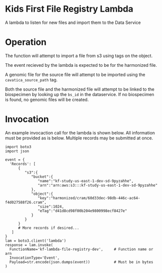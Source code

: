 Kids First File Registry Lambda 
===============================

A lambda to listen for new files and import them to the Data Service

# Operation

The function will attempt to import a file from s3 using tags on the object.

The event recieved by the lambda is expected to be for the harmonized file.

A genomic file for the source file will attempt to be imported using the
`cavatica_source_path` tag.

Both the source file and the harmonized file will attempt to be linked to the
biospecimen by looking up the `bs_id` in the dataservice. If no biospecimen
is found, no genomic files will be created.

# Invocation

An example invocaction call for the lambda is shown below.
All information must be provided as is below. Multiple records may be
submitted at once.

```
import boto3
import json

event = {
  'Records': [
      {  
         "s3":{  
            "bucket":{  
               "name":"kf-study-us-east-1-dev-sd-9pyzahhe",
               "arn":"arn:aws:s3:::kf-study-us-east-1-dev-sd-9pyzahhe"
            },
            "object":{  
               "key":"harmonized/cram/60d33dec-98db-446c-ac64-f4d027588f26.cram",
               "size":1024,
               "eTag":"d41d8cd98f00b204e9800998ecf8427e"
            }
         }
      }
      # More records if desired...
   ]
}
lam = boto3.client('lambda')
response = lam.invoke(
  FunctionName='kf-lambda-file-registry-dev',     # Function name or arn
  InvocationType='Event',
  Payload=str.encode(json.dumps(event))           # Must be in bytes
)
```
